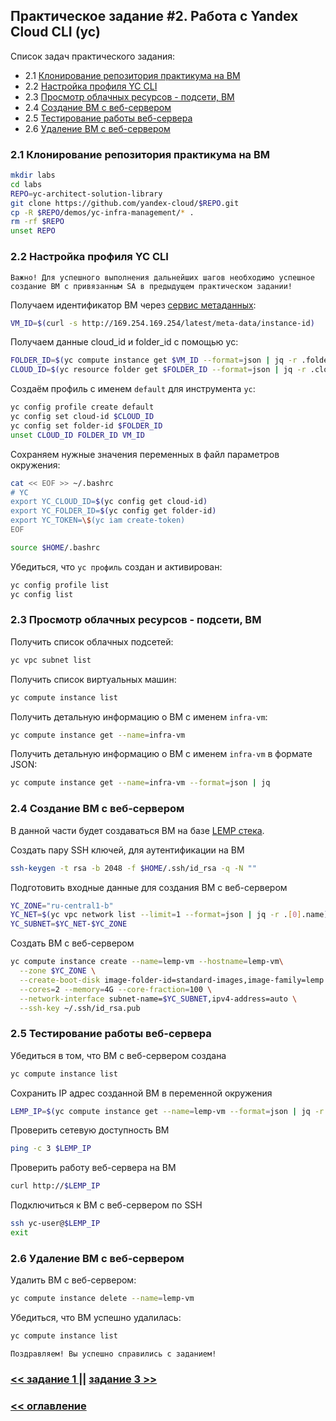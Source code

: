 ## Практическое задание #2. Работа с Yandex Cloud CLI (yc)

Список задач практического задания:
* 2.1 [Клонирование репозитория практикума на ВМ](#h2-1)
* 2.2 [Настройка профиля YC CLI](#h2-2)
* 2.3 [Просмотр облачных ресурсов - подсети, ВМ](#h2-3)
* 2.4 [Создание ВМ с веб-сервером](#h2-4)
* 2.5 [Тестирование работы веб-сервера](#h2-5)
* 2.6 [Удаление ВМ с веб-сервером](#h2-6)

### 2.1 Клонирование репозитория практикума на ВМ<a id="h2-1"/></a>
```bash
mkdir labs
cd labs
REPO=yc-architect-solution-library
git clone https://github.com/yandex-cloud/$REPO.git
cp -R $REPO/demos/yc-infra-management/* .
rm -rf $REPO
unset REPO
```

### 2.2 Настройка профиля YC CLI <a id="h2-2"/></a>

`Важно! Для успешного выполнения дальнейших шагов необходимо успешное создание ВМ с привязанным SA в предыдущем практическом задании!`

Получаем идентификатор ВМ через [сервис метаданных](https://cloud.yandex.ru/docs/compute/concepts/vm-metadata):
```bash
VM_ID=$(curl -s http://169.254.169.254/latest/meta-data/instance-id)
```

Получаем данные cloud_id и folder_id с помощью yc:
```bash
FOLDER_ID=$(yc compute instance get $VM_ID --format=json | jq -r .folder_id)
CLOUD_ID=$(yc resource folder get $FOLDER_ID --format=json | jq -r .cloud_id)
```

Создаём профиль с именем `default` для инструмента `yc`:
```bash
yc config profile create default
yc config set cloud-id $CLOUD_ID
yc config set folder-id $FOLDER_ID
unset CLOUD_ID FOLDER_ID VM_ID
```

Сохраняем нужные значения переменных в файл параметров окружения:
```bash
cat << EOF >> ~/.bashrc
# YC
export YC_CLOUD_ID=$(yc config get cloud-id)
export YC_FOLDER_ID=$(yc config get folder-id)
export YC_TOKEN=\$(yc iam create-token)
EOF

source $HOME/.bashrc
```

Убедиться, что `yc профиль` создан и активирован:
```bash
yc config profile list
yc config list
```

### 2.3 Просмотр облачных ресурсов - подсети, ВМ <a id="h2-3"/></a>

Получить список облачных подсетей:
```bash
yc vpc subnet list
```

Получить список виртуальных машин:
```bash
yc compute instance list
```

Получить детальную информацию о ВМ с именем `infra-vm`:
```bash
yc compute instance get --name=infra-vm
```

Получить детальную информацию о ВМ с именем `infra-vm` в формате JSON:
```bash
yc compute instance get --name=infra-vm --format=json | jq
```

### 2.4 Создание ВМ с веб-сервером <a id="h2-4"/></a>

В данной части будет создаваться ВМ на базе [LEMP стека](https://lempstack.com/).

Создать пару SSH ключей, для аутентификации на ВМ
```bash
ssh-keygen -t rsa -b 2048 -f $HOME/.ssh/id_rsa -q -N ""
```

Подготовить входные данные для создания ВМ с веб-сервером
```bash
YC_ZONE="ru-central1-b"
YC_NET=$(yc vpc network list --limit=1 --format=json | jq -r .[0].name)
YC_SUBNET=$YC_NET-$YC_ZONE
```

Создать ВМ с веб-сервером
```bash
yc compute instance create --name=lemp-vm --hostname=lemp-vm\
  --zone $YC_ZONE \
  --create-boot-disk image-folder-id=standard-images,image-family=lemp \
  --cores=2 --memory=4G --core-fraction=100 \
  --network-interface subnet-name=$YC_SUBNET,ipv4-address=auto \
  --ssh-key ~/.ssh/id_rsa.pub
```

### 2.5 Тестирование работы веб-сервера <a id="h2-5"/></a>

Убедиться в том, что ВМ с веб-сервером создана
```bash
yc compute instance list
```
Сохранить IP адрес созданной ВМ в переменной окружения
```bash
LEMP_IP=$(yc compute instance get --name=lemp-vm --format=json | jq -r .network_interfaces[0].primary_v4_address.address)
```

Проверить сетевую доступность ВМ
```bash
ping -c 3 $LEMP_IP
```

Проверить работу веб-сервера на ВМ
```bash
curl http://$LEMP_IP
```

Подключиться к ВМ c веб-сервером по SSH
```bash
ssh yc-user@$LEMP_IP
exit
```

### 2.6 Удаление ВМ с веб-сервером <a id="h2-6"/></a>

Удалить ВМ с веб-сервером:
```bash
yc compute instance delete --name=lemp-vm
```

Убедиться, что ВМ успешно удалилась:
```bash
yc compute instance list
```

`Поздравляем! Вы успешно справились с заданием!`

### [ << задание 1 ](../lab-01-ui/README.md) || [задание 3 >>](../lab-03-terraform/README.md)
### [ << оглавление ](../README.md)

